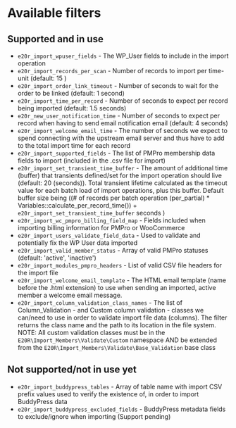 # Available filters

## Supported and in use

* `e20r_import_wpuser_fields` - The WP_User fields to include in the import operation
* `e20r_import_records_per_scan` - Number of records to import per time-unit (default: 15 )
* `e20r_import_order_link_timeout` - Number of seconds to wait for the order to be linked (default: 1 second)
* `e20r_import_time_per_record` - Number of seconds to expect per record being imported (default: 1.5 seconds)
* `e20r_new_user_notification_time` - Number of seconds to expect per record when having to send email notification email (default: 4 seconds)
* `e20r_import_welcome_email_time` - The number of seconds we expect to spend connecting with the upstream email server and thus have to add to the total import time for each record
* `e20r_import_supported_fields` - The list of PMPro membership data fields to import (included in the .csv file for import)
* `e20r_import_set_transient_time_buffer` - The amount of additional time (buffer) that transients defined/set for the import operation should live (default: 20 (seconds)). Total transient lifetime calculated as the timeout value for each batch load of import operations, plus this buffer.  Default buffer size being  ((# of records per batch operation (per_partial) * Variables::calculate_per_record_time()) + `e20r_import_set_transient_time_buffer` seconds )
* `e20r_import_wc_pmpro_billing_field_map` - Fields included when importing billing information for PMPro or WooCommerce
* `e20r_import_users_validate_field_data` - Used to validate and potentially fix the WP User data imported
* `e20r_import_valid_member_status` - Array of valid PMPro statuses (default: 'active', 'inactive')
* `e20r_import_modules_pmpro_headers` - List of valid CSV file headers for the import file
* `e20r_import_welcome_email_template` - The HTML email template (name before the .html extension) to use when sending an imported, active member a welcome email message.
* `e20r_import_column_validation_class_names` - The list of Column_Validation - and Custom column validation - classes we can/need to use in order to validate import file data (columns). The filter returns the class name and the path to its location in the file system. NOTE: All custom validation classes must be in the `E20R\Import_Members\Validate\Custom` namespace AND be extended from the `E20R\Import_Members\Validate\Base_Validation` base class


## Not supported/not in use yet

* `e20r_import_buddypress_tables` - Array of table name with import CSV prefix values used to verify the existence of, in order to import BuddyPress data
* `e20r_import_buddypress_excluded_fields` - BuddyPress metadata fields to exclude/ignore when importing (Support pending)
